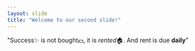 ```yaml
---
layout: slide
title: "Welcome to our second slide!"
---
```

"Success:sparkles: is not bought:dollar:, it is _rented_:house:. And rent is due **daily**"
